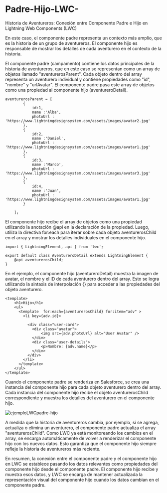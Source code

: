 # Padre-Hijo-LWC-
Historia de Aventureros: Conexión entre Componente Padre e Hijo en Lightning Web Components (LWC)


En este caso, el componente padre representa un contexto más amplio, que es la historia de un grupo de aventureros. El componente hijo es responsable de mostrar los detalles de cada aventurero en el contexto de la historia.

El componente padre (campamento) contiene los datos principales de la historia de aventureros, que en este caso se representan como un array de objetos llamado "aventurerosParent". Cada objeto dentro del array representa un aventurero individual y contiene propiedades como "id", "nombre" y "urlAvatar". El componente padre pasa este array de objetos como una propiedad al componente hijo (aventureroDetail).
```
aventurerosParent = [
        {   
            id:1,
            name :'Alba',
            photoUrl : 'https://www.lightningdesignsystem.com/assets/images/avatar2.jpg'
        },
        {
            id:2,
            name :'Daniel',
            photoUrl : 'https://www.lightningdesignsystem.com/assets/images/avatar1.jpg'
        },
        {
            id:3,
            name :'Marco',
            photoUrl : 'https://www.lightningdesignsystem.com/assets/images/avatar3.jpg'
        },
        {
            id:4,
            name :'Juan',
            photoUrl : 'https://www.lightningdesignsystem.com/assets/images/avatar1.jpg'
        }

    ];
```
El componente hijo recibe el array de objetos como una propiedad utilizando la anotación @api en la declaración de la propiedad. Luego, utiliza la directiva for:each para iterar sobre cada objeto aventurerosChild en el array y mostrar los detalles individuales en el componente hijo.
```
import { LightningElement, api } from 'lwc';

export default class AventureroDetail extends LightningElement {
    @api aventurerosChild;
}
```

En el ejemplo, el componente hijo (aventureroDetail) muestra la imagen de avatar, el nombre y el ID de cada aventurero dentro del array. Esto se logra utilizando la sintaxis de interpolación {} para acceder a las propiedades del objeto aventurero.

```
<template>
    <h1>Hijo</h1>
    <ul>
      <template  for:each={aventurerosChild} for:item="adv" >
        <li key={adv.id}>

          <div class="user-card">
            <div class="avatar">
                <img src={adv.photoUrl} alt="User Avatar" />
            </div>
            <div class="user-details">
                <p>Nombre: {adv.name}</p>
            </div>
          </div> 
        </li>
      </template>
    </ul>  
</template>
```

Cuando el componente padre se renderiza en Salesforce, se crea una instancia del componente hijo para cada objeto aventurero dentro del array. Cada instancia del componente hijo recibe el objeto aventurerosChild correspondiente y muestra los detalles del aventurero en el componente hijo.

![ejemploLWCpadre-hijo](https://github.com/omarmore/Padre-Hijo-LWC-/assets/12550346/602a067b-7ebc-44cd-bd3e-2476df7c1fc6)

A medida que la historia de aventureros cambia, por ejemplo, si se agrega, actualiza o elimina un aventurero, el componente padre actualiza el array "aventurerosChild". Como LWC ya está monitoreando los cambios en el array, se encarga automáticamente de volver a renderizar el componente hijo con los nuevos datos. Esto garantiza que el componente hijo siempre refleje la historia de aventureros más reciente.

En resumen, la conexión entre el componente padre y el componente hijo en LWC se establece pasando los datos relevantes como propiedades del componente hijo desde el componente padre. El componente hijo recibe y muestra esos datos, y LWC se encarga de mantener actualizada la representación visual del componente hijo cuando los datos cambian en el componente padre.

